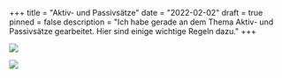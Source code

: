 +++
title = "Aktiv- und Passivsätze"
date = "2022-02-02"
draft = true
pinned = false
description = "Ich habe gerade an dem Thema Aktiv- und Passivsätze gearbeitet. Hier sind einige wichtige Regeln dazu."
+++


![](aktiv_passiv.jpg)

![](aktiv_passiv_beispiel.jpg)